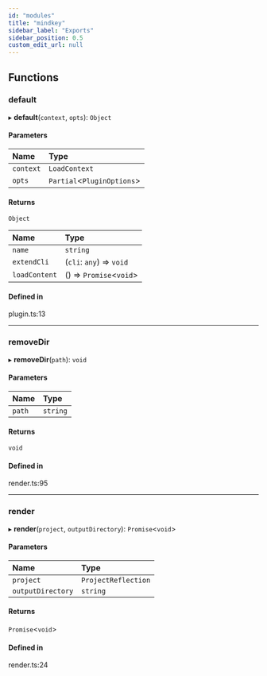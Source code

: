 ```yaml
---
id: "modules"
title: "mindkey"
sidebar_label: "Exports"
sidebar_position: 0.5
custom_edit_url: null
---
```


## Functions

### default

▸ **default**(`context`, `opts`): `Object`

#### Parameters

| Name | Type |
| :------ | :------ |
| `context` | `LoadContext` |
| `opts` | `Partial`<`PluginOptions`\> |

#### Returns

`Object`

| Name | Type |
| :------ | :------ |
| `name` | `string` |
| `extendCli` | (`cli`: `any`) => `void` |
| `loadContent` | () => `Promise`<`void`\> |

#### Defined in

plugin.ts:13

___

### removeDir

▸ **removeDir**(`path`): `void`

#### Parameters

| Name | Type |
| :------ | :------ |
| `path` | `string` |

#### Returns

`void`

#### Defined in

render.ts:95

___

### render

▸ **render**(`project`, `outputDirectory`): `Promise`<`void`\>

#### Parameters

| Name | Type |
| :------ | :------ |
| `project` | `ProjectReflection` |
| `outputDirectory` | `string` |

#### Returns

`Promise`<`void`\>

#### Defined in

render.ts:24

